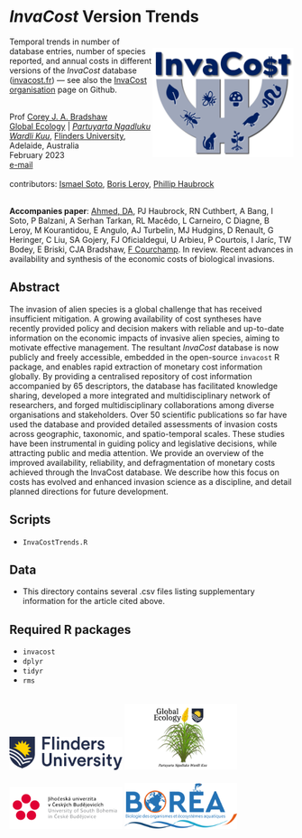 # <em>InvaCost</em> Version Trends
<a href="http://invacost.fr"><img align="right" src="www/invacostlogo.png" alt="new InvaCost logo" width="250" style="margin-top: 20px"></a>

Temporal trends in number of database entries, number of species reported, and annual costs in different versions of the <em>InvaCost</em> database (<a href="http://invacost.fr">invacost.fr</a>) — see also the <a href="https://github.com/InvaCost">InvaCost organisation</a> page on Github.

<br>
Prof <a href="https://globalecologyflinders.com/people/#DIRECTOR">Corey J. A. Bradshaw</a> <br>
<a href="http://globalecologyflinders.com" target="_blank">Global Ecology</a> | <em><a href="https://globalecologyflinders.com/partuyarta-ngadluku-wardli-kuu/" target="_blank">Partuyarta Ngadluku Wardli Kuu</a></em>, <a href="http://flinders.edu.au" target="_blank">Flinders University</a>, Adelaide, Australia <br>
February 2023 <br>
<a href=mailto:corey.bradshaw@flinders.edu.au>e-mail</a> <br>
<br>
contributors: <a href="https://www.jcu.cz/en/university/staff/person?identita=Soto_Almena_Ismael_110771">Ismael Soto</a>, <a href="https://farewe.github.io/markdown-cv/">Boris Leroy</a>, <a href="https://scholar.google.com/citations?user=fwHUGm0AAAAJ&hl=de">Phillip Haubrock</a>
<br>
<br>

<strong>Accompanies paper</strong>: <a href="https://www.linkedin.com/in/danish-ali-ahmed-655934192/">Ahmed, DA</a>, PJ Haubrock, RN Cuthbert, A Bang, I Soto, P Balzani, A Serhan Tarkan, RL Macêdo, L Carneiro, C Diagne, B Leroy, M Kourantidou, E Angulo, AJ Turbelin, MJ Hudgins, D Renault, G Heringer, C Liu, SA Gojery, FJ Oficialdegui, U Arbieu, P Courtois, I Jaríc, TW Bodey, E Briski, CJA Bradshaw, <a href="https://www.ese.universite-paris-saclay.fr/en/team-members/franck-courchamp/">F Courchamp</a>. In review. Recent advances in availability and synthesis of the economic costs of biological invasions. 

## Abstract
The invasion of alien species is a global challenge that has received insufficient mitigation. A growing availability of cost syntheses have recently provided policy and decision makers with reliable and up-to-date information on the economic impacts of invasive alien species, aiming to motivate effective management. The resultant <em>InvaCost</em> database is now publicly and freely accessible, embedded in the open-source <code>invacost</code> R package, and enables rapid extraction of monetary cost information globally. By providing a centralised repository of cost information accompanied by 65 descriptors, the database has facilitated knowledge sharing, developed a more integrated and multidisciplinary network of researchers, and forged multidisciplinary collaborations among diverse organisations and stakeholders. Over 50 scientific publications so far have used the database and provided detailed assessments of invasion costs across geographic, taxonomic, and spatio-temporal scales. These studies have been instrumental in guiding policy and legislative decisions, while attracting public and media attention. We provide an overview of the improved availability, reliability, and defragmentation of monetary costs achieved through the InvaCost database. We describe how this focus on costs has evolved and enhanced invasion science as a discipline, and detail planned directions for future development.  

## Scripts
- <code>InvaCostTrends.R</code>

## Data
- This directory contains several .csv files listing supplementary information for the article cited above.

## Required R packages
- <code>invacost</code>
- <code>dplyr</code>
- <code>tidyr</code>
- <code>rms</code>

<a href="https://www.flinders.edu.au"><img align="bottom-left" src="www/Flinders_University_Logo_Horizontal_RGB_Master.png" alt="Flinders University logo" width="200" style="margin-top: 20px"></a>
<a href="https://globalecologyflinders.com"><img align="bottom-left" src="www/GEL Logo Kaurna New Transp.png" alt="GEL logo" width="200" style="margin-top: 20px"></a>
<a href="https://www.jcu.cz/en/"><img align="bottom-left" src="www/jcu.cz.logo.png" alt="JCU-CZ logo" width="200" style="margin-top: 20px"></a>
<a href="https://www.jcu.cz/en/"><img align="bottom-left" src="www/boreaLogo.png" alt="BOREA logo" width="200" style="margin-top: 20px"></a>
